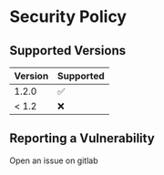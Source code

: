 # Security Policy

## Supported Versions

| Version | Supported          |
| ------- | ------------------ |
| 1.2.0   | :white_check_mark: |
| < 1.2   | :x:                |

## Reporting a Vulnerability

Open an issue on gitlab
